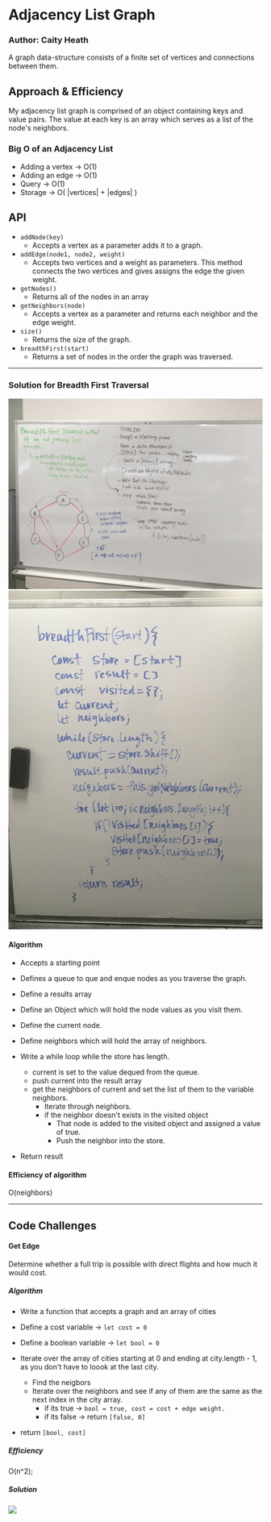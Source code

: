 
# Adjacency List Graph

### Author: Caity Heath

A graph data-structure consists of a finite set of vertices and connections between them. 


## Approach & Efficiency
My adjacency list graph is comprised of an object containing keys and value pairs. The value at each key is an array which serves as a list of the node's neighbors. 


### Big O of an Adjacency List
* Adding a vertex -> O(1)
* Adding an edge -> O(1)
* Query -> O(1)
* Storage -> O( |vertices| + |edges| )


## API

* `addNode(key)`
  * Accepts a vertex as a parameter adds it to a graph. 
* `addEdge(node1, node2, weight)`
  * Accepts two vertices and a weight as parameters. This method connects the two vertices and gives assigns the edge the given weight. 
* `getNodes()`
  * Returns all of the nodes in an array
* `getNeighbors(node)`
  * Accepts a vertex as a parameter and returns each neighbor and the edge weight. 
* `size()`
  * Returns the size of the graph.
* `breadthFirst(start)`
  * Returns a set of nodes in the order the graph was traversed. 

---

### Solution for Breadth First Traversal

![](./assets/bft-pd.JPG)
![](./assets/bft-code.JPG)

#### Algorithm 
* Accepts a starting point
* Defines a queue to que and enque nodes as you traverse the graph.
* Define a results array
* Define an Object which will hold the node values as you visit them.
* Define the current node. 
* Define neighbors which will hold the array of neighbors. 
* Write a while loop while the store has length. 
  * current is set to the value dequed from the queue. 
  * push current into the result array
  * get the neighbors of current and set the list of them to the variable neighbors. 
    * Iterate through neighbors. 
    * if the neighbor doesn't exists in the visited object
      * That node is added to the visited object and assigned a value of true.
      * Push the neighbor into the store. 

* Return result

#### Efficiency of algorithm
O(neighbors)

---

## Code Challenges

#### Get Edge

Determine whether a full trip is possible with direct flights and how much it would cost. 

##### Algorithm
* Write a function that accepts a graph and an array of cities
* Define a cost variable -> `let cost = 0`
* Define a boolean variable -> `let bool = 0`
* Iterate over the array of cities starting at 0 and ending at city.length - 1, as you don't have to loook at the last city.
  * Find the neigbors 
  * Iterate over the neighbors and see if any of them are the same as the next index in the city array. 
    * if its true -> `bool = true, cost = cost + edge weight. `
    * if its false -> return `[false, 0]`

* return `[bool, cost]`


##### Efficiency
O(n^2);

##### Solution
![](../assets/getEdge.jpg)

